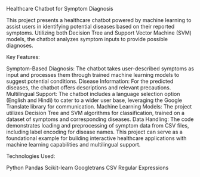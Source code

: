 Healthcare Chatbot for Symptom Diagnosis

This project presents a healthcare chatbot powered by machine learning to assist users in identifying potential diseases based on their reported symptoms. Utilizing both Decision Tree and Support Vector Machine (SVM) models, the chatbot analyzes symptom inputs to provide possible diagnoses.

Key Features:

Symptom-Based Diagnosis: The chatbot takes user-described symptoms as input and processes them through trained machine learning models to suggest potential conditions.
Disease Information: For the predicted diseases, the chatbot offers descriptions and relevant precautions.
Multilingual Support: The chatbot includes a language selection option (English and Hindi) to cater to a wider user base, leveraging the Google Translate library for communication.
Machine Learning Models: The project utilizes Decision Tree and SVM algorithms for classification, trained on a dataset of symptoms and corresponding diseases.
Data Handling: The code demonstrates loading and preprocessing of symptom data from CSV files, including label encoding for disease names.
This project can serve as a foundational example for building interactive healthcare applications with machine learning capabilities and multilingual support.

Technologies Used:

Python
Pandas
Scikit-learn
Googletrans
CSV
Regular Expressions
